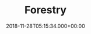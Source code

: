 ---
title: Forestry
date: 2018-11-28T05:15:34.000+00:00
weight: 3
rss_ignore: true
thumbnail: images/partners/forestry.svg
---